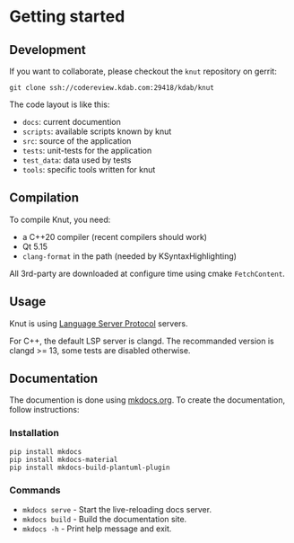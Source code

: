 # Getting started

## Development

If you want to collaborate, please checkout the `knut` repository on gerrit:

```
git clone ssh://codereview.kdab.com:29418/kdab/knut
```

The code layout is like this:

- `docs`: current documention
- `scripts`: available scripts known by knut
- `src`: source of the application
- `tests`: unit-tests for the application
- `test_data`: data used by tests
- `tools`: specific tools written for knut

## Compilation

To compile Knut, you need:

- a C++20 compiler (recent compilers should work)
- Qt 5.15
- `clang-format` in the path (needed by KSyntaxHighlighting)

All 3rd-party are downloaded at configure time using cmake `FetchContent`.


## Usage

Knut is using [Language Server Protocol](https://microsoft.github.io/language-server-protocol/) servers.

For C++, the default LSP server is clangd. The recommanded version is clangd >= 13, some tests are disabled otherwise.


## Documentation

The documention is done using [mkdocs.org](https://www.mkdocs.org/). To create the documentation, follow instructions:

### Installation

```
pip install mkdocs
pip install mkdocs-material
pip install mkdocs-build-plantuml-plugin
```

### Commands

- `mkdocs serve` - Start the live-reloading docs server.
- `mkdocs build` - Build the documentation site.
- `mkdocs -h` - Print help message and exit.
